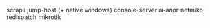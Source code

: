 
scrapli
    jump-host (+ native windows)
    console-server
    аналог netmiko redispatch
    mikrotik

